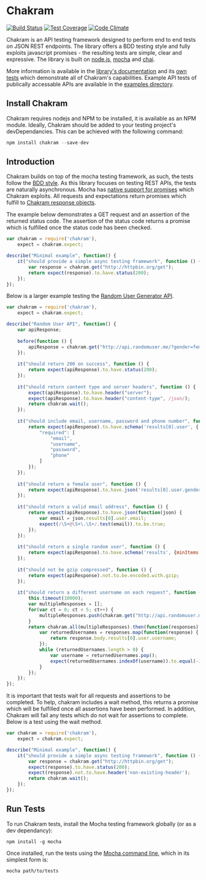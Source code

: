 # Chakram

[![Build Status](https://travis-ci.org/dareid/chakram.svg?branch=master)](https://travis-ci.org/dareid/chakram) [![Test Coverage](https://codeclimate.com/github/dareid/chakram/badges/coverage.svg)](https://codeclimate.com/github/dareid/chakram) [![Code Climate](https://codeclimate.com/github/dareid/chakram/badges/gpa.svg)](https://codeclimate.com/github/dareid/chakram)

Chakram is an API testing framework designed to perform end to end tests on JSON REST endpoints. The library offers a BDD testing style and fully exploits javascript promises - the resulting tests are simple, clear and expressive. The library is built on [node.js](https://nodejs.org/), [mocha](http://mochajs.org/) and [chai](http://chaijs.com/). 

More information is available in the [library's documentation](http://dareid.github.io/chakram/) and its [own tests](https://github.com/dareid/chakram/tree/master/test) which demonstrate all of Chakram's capabilities. Example API tests of publically accessable APIs are available in the [examples directory](https://github.com/dareid/chakram/tree/master/examples).

## Install Chakram
Chakram requires nodejs and NPM to be installed, it is available as an NPM module. Ideally, Chakram should be added to your testing project's devDependancies. This can be achieved with the following command:
```js
npm install chakram --save-dev
```

## Introduction
Chakram builds on top of the mocha testing framework, as such, the tests follow the [BDD style](http://mochajs.org/#getting-started). As this library focuses on testing REST APIs, the tests are naturally asynchronous. Mocha has [native support for promises](http://mochajs.org/#asynchronous-code) which Chakram exploits. All requests and expectations return promises which fulfill to [Chakram response objects](http://dareid.github.io/chakram/jsdoc/global.html#ChakramResponse).

The example below demonstrates a GET request and an assertion of the returned status code. The assertion of the status code returns a promise which is fulfilled once the status code has been checked. 

```js
var chakram = require('chakram'),
    expect = chakram.expect;

describe("Minimal example", function() {    
    it("should provide a simple async testing framework", function () {
        var response = chakram.get("http://httpbin.org/get");
        return expect(response).to.have.status(200);
    });
});
```
Below is a larger example testing the [Random User Generator API](https://randomuser.me/).

```js
var chakram = require('chakram'),
    expect = chakram.expect;

describe("Random User API", function() {
    var apiResponse;
    
    before(function () {
        apiResponse = chakram.get("http://api.randomuser.me/?gender=female");
    });
    
    it("should return 200 on success", function () {
        return expect(apiResponse).to.have.status(200);
    });
    
    it("should return content type and server headers", function () {
        expect(apiResponse).to.have.header("server");
        expect(apiResponse).to.have.header("content-type", /json/);
        return chakram.wait();
    });
    
    it("should include email, username, password and phone number", function () {
        return expect(apiResponse).to.have.schema('results[0].user', {
            "required": [
                "email", 
                "username", 
                "password", 
                "phone"
            ]
        });
    });
    
    it("should return a female user", function () {
        return expect(apiResponse).to.have.json('results[0].user.gender', 'female');
    });
    
    it("should return a valid email address", function () {
        return expect(apiResponse).to.have.json(function(json) {
            var email = json.results[0].user.email;
            expect(/\S+@\S+\.\S+/.test(email)).to.be.true;
        });
    });
    
    it("should return a single random user", function () {
        return expect(apiResponse).to.have.schema('results', {minItems: 1, maxItems: 1});
    }); 
    
    it("should not be gzip compressed", function () {
        return expect(apiResponse).not.to.be.encoded.with.gzip;
    });
    
    it("should return a different username on each request", function () {
        this.timeout(10000);
        var multipleResponses = [];
        for(var ct = 0; ct < 5; ct++) {
            multipleResponses.push(chakram.get("http://api.randomuser.me/?gender=female"));
        }
        return chakram.all(multipleResponses).then(function(responses) {
            var returnedUsernames = responses.map(function(response) {
                return response.body.results[0].user.username;
            });
            while (returnedUsernames.length > 0) {
                var username = returnedUsernames.pop();
                expect(returnedUsernames.indexOf(username)).to.equal(-1);
            }
        });
    });
});

```
It is important that tests wait for all requests and assertions to be completed. To help, chakram includes a wait method, this returns a promise which will be fulfilled once all assertions have been performed. In addition, Chakram will fail any tests which do not wait for assertions to complete. Below is a test using the wait method. 

```js
var chakram = require('chakram'),
    expect = chakram.expect;

describe("Minimal example", function() {    
    it("should provide a simple async testing framework", function () {
        var response = chakram.get("http://httpbin.org/get");
        expect(response).to.have.status(200);
        expect(response).not.to.have.header('non-existing-header');
        return chakram.wait();
    });
});
```


## Run Tests
To run Chakram tests, install the Mocha testing framework globally (or as a dev dependancy):
```
npm install -g mocha
```
Once installed, run the tests using the [Mocha command line](http://mochajs.org/#usage), which in its simplest form is:
```
mocha path/to/tests
```